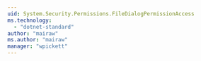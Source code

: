 ```yaml
---
uid: System.Security.Permissions.FileDialogPermissionAccess
ms.technology: 
  - "dotnet-standard"
author: "mairaw"
ms.author: "mairaw"
manager: "wpickett"
---
```

